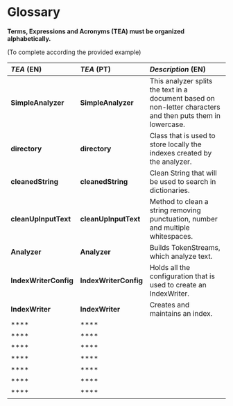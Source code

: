 # Glossary

**Terms, Expressions and Acronyms (TEA) must be organized alphabetically.**

(To complete according the provided example)

| **_TEA_** (EN)              | **_TEA_** (PT)          | **_Description_** (EN)                                                                                      |                                       
|:----------------------------|:------------------------|:------------------------------------------------------------------------------------------------------------|
| **SimpleAnalyzer**          | **SimpleAnalyzer**      | This analyzer splits the text in a document based on non-letter characters and then puts them in lowercase. |
| **directory**               | **directory**           | Class that is used to store locally the indexes created by the analyzer.                                    |
| **cleanedString**           | **cleanedString**       | Clean String that will be used to search in dictionaries.                                                   |
| **cleanUpInputText**        | **cleanUpInputText**    | Method to clean a string removing punctuation, number and multiple whitespaces.                             |
| **Analyzer**                | **Analyzer**            | Builds TokenStreams, which analyze text.                                                                    |
| **IndexWriterConfig**       | **IndexWriterConfig**   | Holds all the configuration that is used to create an IndexWriter.                                          |
| **IndexWriter**             | **IndexWriter**         | Creates and maintains an index.                                                                             |
| ****                        | ****                    |                                                                                                             |
| ****                        | ****                    |                                                                                                             |
| ****                        | ****                    |                                                                                                             |
| ****                        | ****                    |                                                                                                             |
| ****                        | ****                    |                                                                                                             |
| ****                        | ****                    |                                                                                                             |
| ****                        | ****                    |                                                                                                             |









